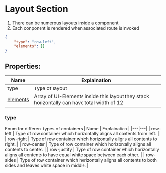 # Layout Section
1. There can be numerous layouts inside a component
2. Each conponent is rendered when associated route is invoked
```json
{
    "type": "row-left",
    "elements": []
}
```
## Properties:
| Name  | Explaination  |
|---|---|
|  type | Type of layout  |
|  [elements](documentation/elements.md) | Array of UI-Elements inside this layout they stack horizontally can have total width of 12 |

### type
Enum for different types of containers 
| Name  | Explaination  |
|---|---|
|  row-left | Type of row container which horizontally aligns all contents from left.  |
|  row-right | Type of row container which horizontally aligns all contents to right.  |
|  row-center | Type of row container which horizontally aligns all contents to center.  |
|  row-justify | Type of row container which horizontally aligns all contents to have equal white space between each other.  |
|  row-sides | Type of row container which horizontally aligns all contents to both sides and leaves white space in middle.  |

